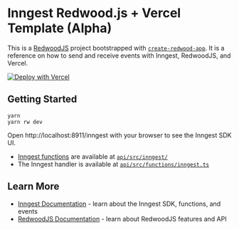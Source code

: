 # Inngest Redwood.js + Vercel Template (Alpha)

This is a [RedwoodJS](https://redwoodjs.com) project bootstrapped with [`create-redwood-app`](https://www.npmjs.com/package/create-redwood-app). It is a reference on how to send and receive events with Inngest, RedwoodJS, and Vercel.

[![Deploy with Vercel](https://vercel.com/button)](https://vercel.com/new/clone?repository-url=https%3A%2F%2Fgithub.com%2Finngest%2Fsdk-example-redwoodjs-vercel&redirect-url=https%3A%2F%2Fapp.inngest.com%2Fintegrations%2Fvercel&developer-id=oac_H9biZULoTuJYFO32xkUydDmT&demo-title=RedwoodJS%20SDK%20Example&demo-description=A%20RedwoodJS%20site%20with%20background%20functions%20powered%20by%20Inngest.&demo-url=https%3A%2F%2Fsdk-example-redwoodjs-vercel-inngest.vercel.app%2F&demo-image=https%3A%2F%2Fuser-images.githubusercontent.com%2F306177%2F191580717-1f563f4c-31e3-4aa0-848c-5ddc97808a9a.png&integration-ids=oac_H9biZULoTuJYFO32xkUydDmT)

## Getting Started

```
yarn
yarn rw dev
```

Open http://localhost:8911/inngest with your browser to see the Inngest SDK UI.

- [Inngest functions](https://www.inngest.com/docs/functions) are available at [`api/src/inngest/`](api/src/inngest/)
- The Inngest handler is available at [`api/src/functions/inngest.ts`](api/src/functions/inngest.ts)

## Learn More

- [Inngest Documentation](https://www.inngest.com/docs) - learn about the Inngest SDK, functions, and events
- [RedwoodJS Documentation](https://redwoodjs.com/docs) - learn about RedwoodJS features and API
